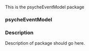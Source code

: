 This is the psycheEventModel   package 
### psycheEventModel
### Description
Description of package should go here.

